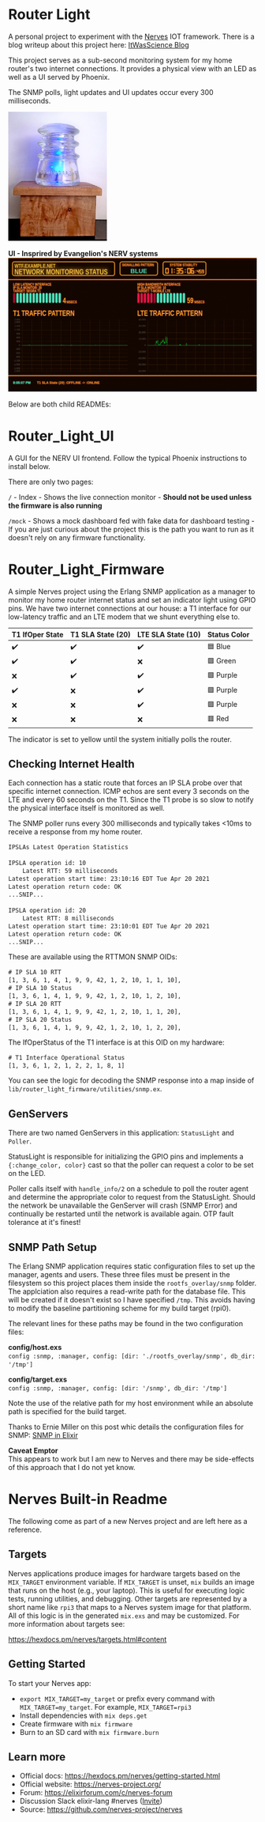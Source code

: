 # Router Light

A personal project to experiment with the [Nerves](https://www.nerves-project.org/) IOT framework.
There is a blog writeup about this project here: 
[ItWasScience Blog](https://www.itwasscience.com/blog/router-light)

This project serves as a sub-second monitoring system for my home router's two internet 
connections. It provides a physical view with an LED as well as a UI served by Phoenix.

The SNMP polls, light updates and UI updates occur every 300 milliseconds.

![Picture of Light](images/hardware.jpg?raw=true)

**UI - Insprired by Evangelion's NERV systems**
![Picture of UI](images/ui_short.gif?raw=true)

Below are both child READMEs:

# Router_Light_UI

A GUI for the NERV UI frontend. Follow the typical Phoenix instructions to install below.

There are only two pages:

`/` - Index - Shows the live connection monitor - **Should not be used unless the firmware is 
also running**

`/mock` - Shows a mock dashboard fed with fake data for dashboard testing - If you are
just curious about the project this is the path you want to run as it doesn't rely on 
any firmware functionality.

# Router_Light_Firmware

A simple Nerves project using the Erlang SNMP application as a manager to monitor 
my home router internet status and set an indicator light using GPIO pins. We have
two internet connections at our house: a T1 interface for our low-latency traffic 
and an LTE modem that we shunt everything else to.

| T1 IfOper State    | T1 SLA State (20)  | LTE SLA State (10) | Status Color           |
| ------------------ | ------------------ |--------------------|----------------------- |
| :heavy_check_mark: | :heavy_check_mark: | :heavy_check_mark: | :blue_square: Blue     |
| :heavy_check_mark: | :heavy_check_mark: | :x:                | :green_square: Green   |
| :x:                | :heavy_check_mark: | :heavy_check_mark: | :purple_square: Purple |
| :heavy_check_mark: | :x:                | :heavy_check_mark: | :purple_square: Purple |
| :x:                | :x:                | :heavy_check_mark: | :purple_square: Purple |
| :x:                | :x:                | :x:                | :red_square: Red       |

The indicator is set to yellow until the system initially polls the router.

## Checking Internet Health
Each connection has a static route that forces an IP SLA probe over that specific
internet connection. ICMP echos are sent every 3 seconds on the LTE and every 60
seconds on the T1. Since the T1 probe is so slow to notify the physical interface 
itself is monitored as well.

The SNMP poller runs every 300 milliseconds and typically takes <10ms to receive
a response from my home router.

```#show ip sla statistics details
IPSLAs Latest Operation Statistics

IPSLA operation id: 10
	Latest RTT: 59 milliseconds
Latest operation start time: 23:10:16 EDT Tue Apr 20 2021
Latest operation return code: OK
...SNIP...

IPSLA operation id: 20
	Latest RTT: 8 milliseconds
Latest operation start time: 23:10:01 EDT Tue Apr 20 2021
Latest operation return code: OK
...SNIP...
```

These are available using the RTTMON SNMP OIDs:

```
# IP SLA 10 RTT
[1, 3, 6, 1, 4, 1, 9, 9, 42, 1, 2, 10, 1, 1, 10],
# IP SLA 10 Status
[1, 3, 6, 1, 4, 1, 9, 9, 42, 1, 2, 10, 1, 2, 10],
# IP SLA 20 RTT
[1, 3, 6, 1, 4, 1, 9, 9, 42, 1, 2, 10, 1, 1, 20],
# IP SLA 20 Status
[1, 3, 6, 1, 4, 1, 9, 9, 42, 1, 2, 10, 1, 2, 20],
```

The IfOperStatus of the T1 interface is at this OID on my hardware:

```
# T1 Interface Operational Status
[1, 3, 6, 1, 2, 1, 2, 2, 1, 8, 1]
```

You can see the logic for decoding the SNMP response into a map inside of
`lib/router_light_firmware/utilities/snmp.ex`.

## GenServers

There are two named GenServers in this application: `StatusLight` and `Poller`.

StatusLight is responsible for initializing the GPIO pins and implements a 
`{:change_color, color}` cast so that the poller can request a color to be
set on the LED.

Poller calls itself with `handle_info/2` on a schedule to poll the router 
agent and determine the appropriate color to request from the StatusLight.
Should the network be unavailable the GenServer will crash (SNMP Error) and
continually be restarted until the network is available again. OTP fault 
tolerance at it's finest!

## SNMP Path Setup

The Erlang SNMP application requires static configuration files to set up the
manager, agents and users. These three files must be present in the filesystem
so this project places them inside the `rootfs_overlay/snmp` folder. The 
applciation also requires a read-write path for the database file. This will be
created if it doesn't exist so I have specified `/tmp`. This avoids having to 
modify the baseline partitioning scheme for my build target (rpi0).

The relevant lines for these paths may be found in the two configuration files:

**config/host.exs**  
```config :snmp, :manager, config: [dir: './rootfs_overlay/snmp', db_dir: '/tmp']```

**config/target.exs**  
```config :snmp, :manager, config: [dir: '/snmp', db_dir: '/tmp']```

Note the use of the relative path for my host environment while an absolute path
is specified for the build target.

Thanks to Ernie Miller on this post whic details the configuration files for SNMP:
[SNMP in Elixir](https://ernie.io/2014/07/10/snmp-in-elixir/) 

**Caveat Emptor**  
This appears to work but I am new to Nerves and there may be side-effects of this
approach that I do not yet know.


# Nerves Built-in Readme

The following come as part of a new Nerves project and are left here as a 
reference.

## Targets

Nerves applications produce images for hardware targets based on the
`MIX_TARGET` environment variable. If `MIX_TARGET` is unset, `mix` builds an
image that runs on the host (e.g., your laptop). This is useful for executing
logic tests, running utilities, and debugging. Other targets are represented by
a short name like `rpi3` that maps to a Nerves system image for that platform.
All of this logic is in the generated `mix.exs` and may be customized. For more
information about targets see:

https://hexdocs.pm/nerves/targets.html#content

## Getting Started

To start your Nerves app:
  * `export MIX_TARGET=my_target` or prefix every command with
    `MIX_TARGET=my_target`. For example, `MIX_TARGET=rpi3`
  * Install dependencies with `mix deps.get`
  * Create firmware with `mix firmware`
  * Burn to an SD card with `mix firmware.burn`

## Learn more

  * Official docs: https://hexdocs.pm/nerves/getting-started.html
  * Official website: https://nerves-project.org/
  * Forum: https://elixirforum.com/c/nerves-forum
  * Discussion Slack elixir-lang #nerves ([Invite](https://elixir-slackin.herokuapp.com/))
  * Source: https://github.com/nerves-project/nerves
